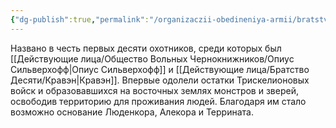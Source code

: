 ```yaml
---
{"dg-publish":true,"permalink":"/organizaczii-obedineniya-armii/bratstvo-desyati/","dgPassFrontmatter":true}
---
```



Названо в честь первых десяти охотников, среди которых был [[Действующие лица/Общество Вольных Чернокнижников/Опиус Сильверхофф\|Опиус Сильверхофф]] и [[Действующие лица/Братство Десяти/Кравэн\|Кравэн]].
Впервые одолели остатки Трискелионовых войск и образовавшихся на восточных землях монстров и зверей, освободив территорию для проживания людей.
Благодаря им стало возможно основание Люденкора, Алекора и Террината.
